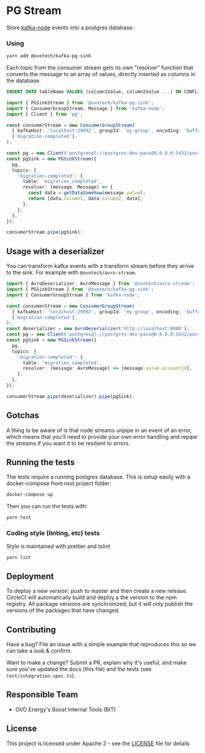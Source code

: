 # PG Stream

Store [kafka-node](https://github.com/SOHU-Co/kafka-node) events into a postgres database.

### Using

```bash
yarn add @ovotech/kafka-pg-sink
```

Each topic from the consumer stream gets its own "resolver" function that converts the message to an array of values, directly inserted as columns in the database.

```sql
INSERT INTO tableName VALUES (column1Value, column2Value ...) ON CONFLICT DO NOTHING
```

```typescript
import { PGSinkStream } from '@ovotech/kafka-pg-sink';
import { ConsumerGroupStream, Message } from 'kafka-node';
import { Client } from 'pg';

const consumerStream = new ConsumerGroupStream(
  { kafkaHost: 'localhost:29092', groupId: 'my-group', encoding: 'buffer' },
  ['migration-completed'],
);

const pg = new Client('postgresql://postgres:dev-pass@0.0.0.0:5432/postgres');
const pgSink = new PGSinkStream({
  pg,
  topics: {
    'migration-completed': {
      table: 'migration_completed',
      resolver: (message: Message) => {
        const data = getDataSomehow(message.value);
        return [data.column1, data.column2, data];
      },
    },
  },
});

consumerStream.pipe(pgSink);
```

## Usage with a deserializer

You can transform kafka events with a transform stream before they arrive to the sink. For example with `@ovotech/avro-stream`.

```typescript
import { AvroDeserializer, AvroMessage } from '@ovotech/avro-stream';
import { PGSinkStream } from '@ovotech/kafka-pg-sink';
import { ConsumerGroupStream } from 'kafka-node';

const consumerStream = new ConsumerGroupStream(
  { kafkaHost: 'localhost:29092', groupId: 'my-group', encoding: 'buffer' },
  ['migration-completed'],
);
const deserializer = new AvroDeserializer('http://localhost:8080');
const pg = new Client('postgresql://postgres:dev-pass@0.0.0.0:5432/postgres');
const pgSink = new PGSinkStream({
  pg,
  topics: {
    'migration-completed': {
      table: 'migration_completed',
      resolver: (message: AvroMessage) => [message.value.accountId],
    },
  },
});

consumerStream.pipe(deserializer).pipe(pgSink);
```

## Gotchas

A thing to be aware of is that node streams unpipe in an event of an error, which means that you'll need to provide your own error handling and repipe the streams if you want it to be resilient to errors.

## Running the tests

The tests require a running postgres database. This is setup easily with a docker-compose from root project folder:

```bash
docker-compose up
```

Then you can run the tests with:

```bash
yarn test
```

### Coding style (linting, etc) tests

Style is maintained with prettier and tslint

```
yarn lint
```

## Deployment

To deploy a new version, push to master and then create a new release. CircleCI will automatically build and deploy a the version to the npm registry.
All package versions are synchronized, but it will only publish the versions of the packages that have changed.

## Contributing

Have a bug? File an issue with a simple example that reproduces this so we can take a look & confirm.

Want to make a change? Submit a PR, explain why it's useful, and make sure you've updated the docs (this file) and the tests (see `test/integration.spec.ts`).

## Responsible Team

- OVO Energy's Boost Internal Tools (BIT)

## License

This project is licensed under Apache 2 - see the [LICENSE](LICENSE) file for details
